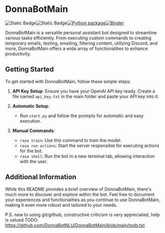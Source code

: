 # DonnaBotMain
<div style="display: flex; align-items: center;">
    <img alt="Static Badge" src="https://img.shields.io/badge/build-passing-brightgreen">
    <img alt="Static Badge" src="https://img.shields.io/badge/version-0.2.0alpha-purple">
    <a href="https://github.com/DonnaBotNLU/DonnaBotMain/actions/workflows/python-package.yml">
    <img alt="Python package" src="https://github.com/DonnaBotNLU/DonnaBotMain/actions/workflows/python-package.yml/badge.svg">
    </a>
    <a href="https://mybinder.org/v2/gh/DonnaBotNLU/DonnaBotMain/HEAD">
    <img src="https://mybinder.org/badge_logo.svg" alt="Binder">
</a>

</div>




DonnaBotMain is a versatile personal assistant bot designed to streamline various tasks efficiently. From executing custom commands to creating temporary emails, texting, emailing, filtering content, utilizing Discord, and more, DonnaBotMain offers a wide array of functionalities to enhance productivity.

## Getting Started

To get started with DonnaBotMain, follow these simple steps:

1. **API Key Setup**: Ensure you have your OpenAI API key ready. Create a file named `api_key.txt` in the main folder and paste your API key into it.

2. **Automatic Setup**:
   - Run `start.py` and follow the prompts for automatic and easy execution.

3. **Manual Commands**:
   - `rasa train`: Use this command to train the model.
   - `rasa run actions`: Start the server responsible for executing actions for the bot.
   - `rasa shell`: Run the bot in a new terminal tab, allowing interaction with the user.

## Additional Information

While this README provides a brief overview of DonnaBotMain, there's much more to discover and explore within the bot. Feel free to document your experiences and functionalities as you continue to use DonnaBotMain, making it even more robust and tailored to your needs.

P.S. new to using git/github, constructive criticism is very appreciated, help is valued
TODO: https://github.com/DonnaBotNLU/DonnaBotMain/blob/main/todo.txt